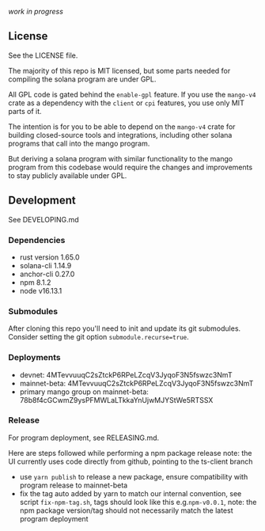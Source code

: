 _work in progress_

## License

See the LICENSE file.

The majority of this repo is MIT licensed, but some parts needed for compiling
the solana program are under GPL.

All GPL code is gated behind the `enable-gpl` feature. If you use the `mango-v4`
crate as a dependency with the `client` or `cpi` features, you use only MIT
parts of it.

The intention is for you to be able to depend on the `mango-v4` crate for
building closed-source tools and integrations, including other solana programs
that call into the mango program.

But deriving a solana program with similar functionality to the mango program
from this codebase would require the changes and improvements to stay publicly
available under GPL.

## Development

See DEVELOPING.md

### Dependencies

- rust version 1.65.0
- solana-cli 1.14.9
- anchor-cli 0.27.0
- npm 8.1.2
- node v16.13.1

### Submodules

After cloning this repo you'll need to init and update its git submodules.
Consider setting the git option `submodule.recurse=true`.

### Deployments

- devnet: 4MTevvuuqC2sZtckP6RPeLZcqV3JyqoF3N5fswzc3NmT
- mainnet-beta: 4MTevvuuqC2sZtckP6RPeLZcqV3JyqoF3N5fswzc3NmT
- primary mango group on mainnet-beta: 78b8f4cGCwmZ9ysPFMWLaLTkkaYnUjwMJYStWe5RTSSX

### Release

For program deployment, see RELEASING.md.

Here are steps followed while performing a npm package release
note: the UI currently uses code directly from github, pointing to the ts-client branch

- use `yarn publish` to release a new package, ensure compatibility with program release to mainnet-beta
- fix the tag auto added by yarn to match our internal convention, see script `fix-npm-tag.sh`, tags should look like this e.g.`npm-v0.0.1`, note: the npm package version/tag should not necessarily match the latest program deployment

